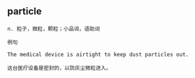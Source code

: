 ## particle
```
n. 粒子，微粒，颗粒；小品词，语助词

例句

The medical device is airtight to keep dust particles out.

这台医疗设备是密封的，以防灰尘微粒进入。
```